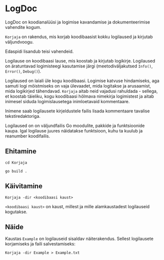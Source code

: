 # LogDoc

LogDoc on koodianalüüsi ja logimise kavandamise ja dokumenteerimise vahendite kogum.

`Korjaja` on rakendus, mis korjab koodibaasist kokku logilaused ja kirjutab väljundvoogu.

Edaspidi lisandub teisi vahendeid.

Logilause on koodibaasi lause, mis koostab ja kirjutab logikirje. Logilaused on äratuntavad logimisteegi kasutamise järgi (meetodiväljakutsed `Info()`, `Error()`, `Debug()`).

Logilaused on laiali üle kogu koodibaasi. Logimise katvuse hindamiseks, aga samuti logi mõistmiseks on vaja ülevaadet, mida logitakse ja arusaamist, mida logikirjed tähendavad. `Korjaja` aitab neid vajadusi rahuldada - sellega, et koostab täieliku, kogu koodibaasi hõlmava nimekirja logimistest ja aitab inimesel siduda logimislausetega inimloetavaid kommentaare. 

Inimene saab logilausete kirjeldustele failis lisada kommentaare tavalise tekstiredaktoriga.

Logilaused on on väljundfailis Go moodulite, pakkide ja funktsioonide kaupa. Igal logilause juures näidatakse funktsioon, kuhu ta kuulub ja reanumber koodifailis.

## Ehitamine

`cd Korjaja`

`go build .`

## Käivitamine

`Korjaja -dir <koodibaasi kaust>`

`<koodibaasi kaust>` on kaust, millest ja mille alamkaustadest logilauseid kogutakse.

## Näide

Kaustas `Example` on logilauseid sisaldav näiterakendus. Sellest logilausete korjamiseks ja faili salvestamiseks:

`Korjaja -dir Example > Example.txt`